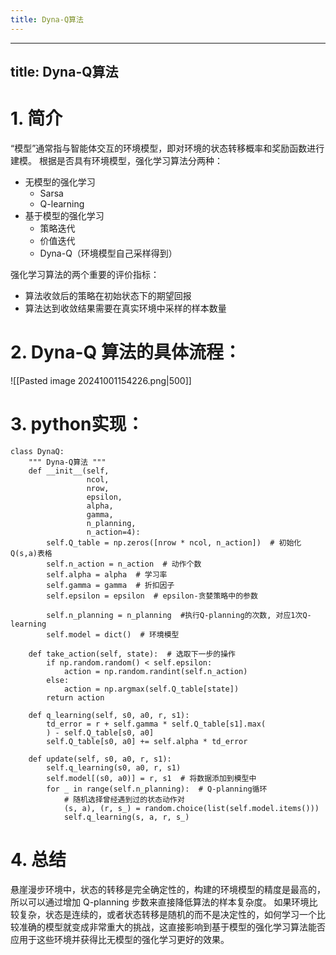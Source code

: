 ```yaml
---
title: Dyna-Q算法
---
```

---
title: Dyna-Q算法
---
# 1. 简介
“模型”通常指与智能体交互的环境模型，即对环境的状态转移概率和奖励函数进行建模。
根据是否具有环境模型，强化学习算法分两种：
- 无模型的强化学习
	- Sarsa
	- Q-learning
- 基于模型的强化学习
	- 策略迭代
	- 价值迭代
	- Dyna-Q（环境模型自己采样得到）

强化学习算法的两个重要的评价指标：
- 算法收敛后的策略在初始状态下的期望回报
- 算法达到收敛结果需要在真实环境中采样的样本数量

# 2. Dyna-Q 算法的具体流程：
![[Pasted image 20241001154226.png|500]]
# 3. python实现：
```
class DynaQ:
    """ Dyna-Q算法 """
    def __init__(self,
                 ncol,
                 nrow,
                 epsilon,
                 alpha,
                 gamma,
                 n_planning,
                 n_action=4):
        self.Q_table = np.zeros([nrow * ncol, n_action])  # 初始化Q(s,a)表格
        self.n_action = n_action  # 动作个数
        self.alpha = alpha  # 学习率
        self.gamma = gamma  # 折扣因子
        self.epsilon = epsilon  # epsilon-贪婪策略中的参数

        self.n_planning = n_planning  #执行Q-planning的次数, 对应1次Q-learning
        self.model = dict()  # 环境模型

    def take_action(self, state):  # 选取下一步的操作
        if np.random.random() < self.epsilon:
            action = np.random.randint(self.n_action)
        else:
            action = np.argmax(self.Q_table[state])
        return action

    def q_learning(self, s0, a0, r, s1):
        td_error = r + self.gamma * self.Q_table[s1].max(
        ) - self.Q_table[s0, a0]
        self.Q_table[s0, a0] += self.alpha * td_error

    def update(self, s0, a0, r, s1):
        self.q_learning(s0, a0, r, s1)
        self.model[(s0, a0)] = r, s1  # 将数据添加到模型中
        for _ in range(self.n_planning):  # Q-planning循环
            # 随机选择曾经遇到过的状态动作对
            (s, a), (r, s_) = random.choice(list(self.model.items()))
            self.q_learning(s, a, r, s_)
```

# 4. 总结
悬崖漫步环境中，状态的转移是完全确定性的，构建的环境模型的精度是最高的，所以可以通过增加 Q-planning 步数来直接降低算法的样本复杂度。
如果环境比较复杂，状态是连续的，或者状态转移是随机的而不是决定性的，如何学习一个比较准确的模型就变成非常重大的挑战，这直接影响到基于模型的强化学习算法能否应用于这些环境并获得比无模型的强化学习更好的效果。